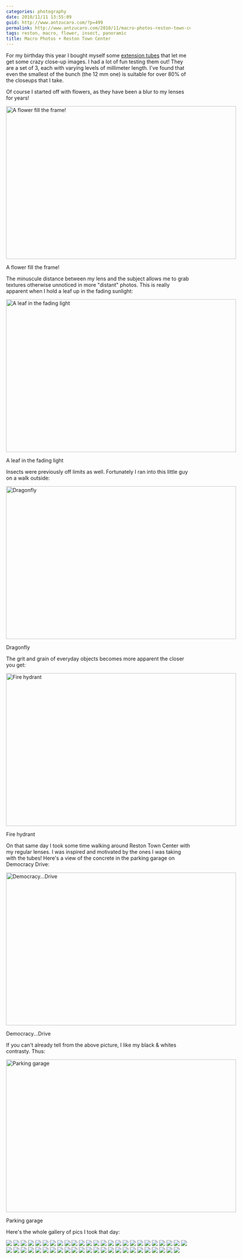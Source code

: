 ```yaml
---
categories: photography
date: 2010/11/11 13:55:09
guid: http://www.antzucaro.com/?p=499
permalink: http://www.antzucaro.com/2010/11/macro-photos-reston-town-center/
tags: reston, macro, flower, insect, panoramic
title: Macro Photos + Reston Town Center
---
```

For my birthday this year I bought myself some <a href="http://www.amazon.com/Kenko-Auto-Tube-Nikon-EXTUBEDG-N/dp/B000MT1FNU">extension tubes</a> that let me get some crazy close-up images. I had a lot of fun testing them out! They are a set of 3, each with varying levels of millimeter length. I've found that even the smallest of the bunch (the 12 mm one) is suitable for over 80% of the closeups that I take.

Of course I started off with flowers, as they have been a blur to my lenses for years!
<p style="text-align: left;"></p>


<div class="wp-caption aligncenter" style="width: 629px"><a href="http://media.antzucaro.com/galleries/20100525Macro/Macro_003.jpg"><img class=" " title="A flower fill the frame!" src="http://media.antzucaro.com/galleries/20100525Macro/Macro_003.jpg" alt="A flower fill the frame!" width="629" height="417" /></a><p class="wp-caption-text">A flower fill the frame!</p></div>
<p style="text-align: left;">The minuscule distance between my lens and the subject allows me to grab textures otherwise unnoticed in more "distant" photos. This is really apparent when I hold a leaf up in the fading sunlight:</p>
<p style="text-align: left;"></p>


<div class="wp-caption aligncenter" style="width: 629px"><a href="http://media.antzucaro.com/galleries/20100525Macro/Macro_13.jpg"><img class=" " title="A leaf in the fading light" src="http://media.antzucaro.com/galleries/20100525Macro/Macro_13.jpg" alt="A leaf in the fading light" width="629" height="417" /></a><p class="wp-caption-text">A leaf in the fading light</p></div>
<p style="text-align: left;">Insects were previously off limits as well. Fortunately I ran into this little guy on a walk outside:</p>
<p style="text-align: left;"></p>


<div class="wp-caption aligncenter" style="width: 629px"><a href="http://media.antzucaro.com/galleries/20100525Macro/Macro_015.jpg"><img class=" " title="Dragonfly" src="http://media.antzucaro.com/galleries/20100525Macro/Macro_015.jpg" alt="Dragonfly" width="629" height="417" /></a><p class="wp-caption-text">Dragonfly</p></div>
<p style="text-align: left;">The grit and grain of everyday objects becomes more apparent the closer you get:</p>
<p style="text-align: center;"></p>


<div class="wp-caption aligncenter" style="width: 629px"><a href="http://media.antzucaro.com/galleries/20100525Macro/Macro_039.jpg"><img class=" " title="Fire hydrant" src="http://media.antzucaro.com/galleries/20100525Macro/Macro_039.jpg" alt="Fire hydrant" width="629" height="417" /></a><p class="wp-caption-text">Fire hydrant</p></div>

On that same day I took some time walking around Reston Town Center with my regular lenses. I was inspired and motivated by the ones I was taking with the tubes! Here's a view of the concrete in the parking garage on Democracy Drive:
<p style="text-align: left;"></p>


<div class="wp-caption aligncenter" style="width: 629px"><a href="http://media.antzucaro.com/galleries/20100525Macro/Macro_051_bw.jpg"><img class=" " title="Democracy...Drive" src="http://media.antzucaro.com/galleries/20100525Macro/Macro_051_bw.jpg" alt="Democracy...Drive" width="629" height="417" /></a><p class="wp-caption-text">Democracy...Drive</p></div>
<p style="text-align: left;">If you can't already tell from the above picture, I like my black &amp; whites contrasty. Thus:</p>
<p style="text-align: center;"></p>


<div class="wp-caption aligncenter" style="width: 629px"><a href="http://media.antzucaro.com/galleries/20100525Macro/Macro_053_bw.jpg"><img class=" " title="Parking garage" src="http://media.antzucaro.com/galleries/20100525Macro/Macro_053_bw.jpg" alt="Parking garage" width="629" height="417" /></a><p class="wp-caption-text">Parking garage</p></div>

Here's the whole gallery of pics I took that day:

<div class="gallery">
    <a href="http://media.antzucaro.com/galleries/20100525Macro/Macro_001.jpg"><img src="http://media.antzucaro.com/galleries/20100525Macro/thumb/Macro_001.jpg"/></a>
    <a href="http://media.antzucaro.com/galleries/20100525Macro/Macro_002.jpg"><img src="http://media.antzucaro.com/galleries/20100525Macro/thumb/Macro_002.jpg"/></a>
    <a href="http://media.antzucaro.com/galleries/20100525Macro/Macro_003.jpg"><img src="http://media.antzucaro.com/galleries/20100525Macro/thumb/Macro_003.jpg"/></a>
    <a href="http://media.antzucaro.com/galleries/20100525Macro/Macro_004.jpg"><img src="http://media.antzucaro.com/galleries/20100525Macro/thumb/Macro_004.jpg"/></a>
    <a href="http://media.antzucaro.com/galleries/20100525Macro/Macro_004_bw.jpg"><img src="http://media.antzucaro.com/galleries/20100525Macro/thumb/Macro_004_bw.jpg"/></a>
    <a href="http://media.antzucaro.com/galleries/20100525Macro/Macro_005.jpg"><img src="http://media.antzucaro.com/galleries/20100525Macro/thumb/Macro_005.jpg"/></a>
    <a href="http://media.antzucaro.com/galleries/20100525Macro/Macro_005_bw.jpg"><img src="http://media.antzucaro.com/galleries/20100525Macro/thumb/Macro_005_bw.jpg"/></a>
    <a href="http://media.antzucaro.com/galleries/20100525Macro/Macro_006.jpg"><img src="http://media.antzucaro.com/galleries/20100525Macro/thumb/Macro_006.jpg"/></a>
    <a href="http://media.antzucaro.com/galleries/20100525Macro/Macro_006_bw.jpg"><img src="http://media.antzucaro.com/galleries/20100525Macro/thumb/Macro_006_bw.jpg"/></a>
    <a href="http://media.antzucaro.com/galleries/20100525Macro/Macro_007.jpg"><img src="http://media.antzucaro.com/galleries/20100525Macro/thumb/Macro_007.jpg"/></a>
    <a href="http://media.antzucaro.com/galleries/20100525Macro/Macro_008.jpg"><img src="http://media.antzucaro.com/galleries/20100525Macro/thumb/Macro_008.jpg"/></a>
    <a href="http://media.antzucaro.com/galleries/20100525Macro/Macro_010.jpg"><img src="http://media.antzucaro.com/galleries/20100525Macro/thumb/Macro_010.jpg"/></a>
    <a href="http://media.antzucaro.com/galleries/20100525Macro/Macro_011.jpg"><img src="http://media.antzucaro.com/galleries/20100525Macro/thumb/Macro_011.jpg"/></a>
    <a href="http://media.antzucaro.com/galleries/20100525Macro/Macro_012.jpg"><img src="http://media.antzucaro.com/galleries/20100525Macro/thumb/Macro_012.jpg"/></a>
    <a href="http://media.antzucaro.com/galleries/20100525Macro/Macro_012_bw.jpg"><img src="http://media.antzucaro.com/galleries/20100525Macro/thumb/Macro_012_bw.jpg"/></a>
    <a href="http://media.antzucaro.com/galleries/20100525Macro/Macro_012_bw1.jpg"><img src="http://media.antzucaro.com/galleries/20100525Macro/thumb/Macro_012_bw1.jpg"/></a>
    <a href="http://media.antzucaro.com/galleries/20100525Macro/Macro_013.jpg"><img src="http://media.antzucaro.com/galleries/20100525Macro/thumb/Macro_013.jpg"/></a>
    <a href="http://media.antzucaro.com/galleries/20100525Macro/Macro_013_bw.jpg"><img src="http://media.antzucaro.com/galleries/20100525Macro/thumb/Macro_013_bw.jpg"/></a>
    <a href="http://media.antzucaro.com/galleries/20100525Macro/Macro_014.jpg"><img src="http://media.antzucaro.com/galleries/20100525Macro/thumb/Macro_014.jpg"/></a>
    <a href="http://media.antzucaro.com/galleries/20100525Macro/Macro_015.jpg"><img src="http://media.antzucaro.com/galleries/20100525Macro/thumb/Macro_015.jpg"/></a>
    <a href="http://media.antzucaro.com/galleries/20100525Macro/Macro_016.jpg"><img src="http://media.antzucaro.com/galleries/20100525Macro/thumb/Macro_016.jpg"/></a>
    <a href="http://media.antzucaro.com/galleries/20100525Macro/Macro_017.jpg"><img src="http://media.antzucaro.com/galleries/20100525Macro/thumb/Macro_017.jpg"/></a>
    <a href="http://media.antzucaro.com/galleries/20100525Macro/Macro_018.jpg"><img src="http://media.antzucaro.com/galleries/20100525Macro/thumb/Macro_018.jpg"/></a>
    <a href="http://media.antzucaro.com/galleries/20100525Macro/Macro_019.jpg"><img src="http://media.antzucaro.com/galleries/20100525Macro/thumb/Macro_019.jpg"/></a>
    <a href="http://media.antzucaro.com/galleries/20100525Macro/Macro_023.jpg"><img src="http://media.antzucaro.com/galleries/20100525Macro/thumb/Macro_023.jpg"/></a>
    <a href="http://media.antzucaro.com/galleries/20100525Macro/Macro_024.jpg"><img src="http://media.antzucaro.com/galleries/20100525Macro/thumb/Macro_024.jpg"/></a>
    <a href="http://media.antzucaro.com/galleries/20100525Macro/Macro_025.jpg"><img src="http://media.antzucaro.com/galleries/20100525Macro/thumb/Macro_025.jpg"/></a>
    <a href="http://media.antzucaro.com/galleries/20100525Macro/Macro_025_bw.jpg"><img src="http://media.antzucaro.com/galleries/20100525Macro/thumb/Macro_025_bw.jpg"/></a>
    <a href="http://media.antzucaro.com/galleries/20100525Macro/Macro_027.jpg"><img src="http://media.antzucaro.com/galleries/20100525Macro/thumb/Macro_027.jpg"/></a>
    <a href="http://media.antzucaro.com/galleries/20100525Macro/Macro_028.jpg"><img src="http://media.antzucaro.com/galleries/20100525Macro/thumb/Macro_028.jpg"/></a>
    <a href="http://media.antzucaro.com/galleries/20100525Macro/Macro_029.jpg"><img src="http://media.antzucaro.com/galleries/20100525Macro/thumb/Macro_029.jpg"/></a>
    <a href="http://media.antzucaro.com/galleries/20100525Macro/Macro_039.jpg"><img src="http://media.antzucaro.com/galleries/20100525Macro/thumb/Macro_039.jpg"/></a>
    <a href="http://media.antzucaro.com/galleries/20100525Macro/Macro_040_bw.jpg"><img src="http://media.antzucaro.com/galleries/20100525Macro/thumb/Macro_040_bw.jpg"/></a>
    <a href="http://media.antzucaro.com/galleries/20100525Macro/Macro_041.jpg"><img src="http://media.antzucaro.com/galleries/20100525Macro/thumb/Macro_041.jpg"/></a>
    <a href="http://media.antzucaro.com/galleries/20100525Macro/Macro_042.jpg"><img src="http://media.antzucaro.com/galleries/20100525Macro/thumb/Macro_042.jpg"/></a>
    <a href="http://media.antzucaro.com/galleries/20100525Macro/Macro_043.jpg"><img src="http://media.antzucaro.com/galleries/20100525Macro/thumb/Macro_043.jpg"/></a>
    <a href="http://media.antzucaro.com/galleries/20100525Macro/Macro_044_bw.jpg"><img src="http://media.antzucaro.com/galleries/20100525Macro/thumb/Macro_044_bw.jpg"/></a>
    <a href="http://media.antzucaro.com/galleries/20100525Macro/Macro_045_bw.jpg"><img src="http://media.antzucaro.com/galleries/20100525Macro/thumb/Macro_045_bw.jpg"/></a>
    <a href="http://media.antzucaro.com/galleries/20100525Macro/Macro_046.jpg"><img src="http://media.antzucaro.com/galleries/20100525Macro/thumb/Macro_046.jpg"/></a>
    <a href="http://media.antzucaro.com/galleries/20100525Macro/Macro_047.jpg"><img src="http://media.antzucaro.com/galleries/20100525Macro/thumb/Macro_047.jpg"/></a>
    <a href="http://media.antzucaro.com/galleries/20100525Macro/Macro_050.jpg"><img src="http://media.antzucaro.com/galleries/20100525Macro/thumb/Macro_050.jpg"/></a>
    <a href="http://media.antzucaro.com/galleries/20100525Macro/Macro_050_bw.jpg"><img src="http://media.antzucaro.com/galleries/20100525Macro/thumb/Macro_050_bw.jpg"/></a>
    <a href="http://media.antzucaro.com/galleries/20100525Macro/Macro_051_bw.jpg"><img src="http://media.antzucaro.com/galleries/20100525Macro/thumb/Macro_051_bw.jpg"/></a>
    <a href="http://media.antzucaro.com/galleries/20100525Macro/Macro_053_bw.jpg"><img src="http://media.antzucaro.com/galleries/20100525Macro/thumb/Macro_053_bw.jpg"/></a>
    <a href="http://media.antzucaro.com/galleries/20100525Macro/Macro_11.jpg"><img src="http://media.antzucaro.com/galleries/20100525Macro/thumb/Macro_11.jpg"/></a>
    <a href="http://media.antzucaro.com/galleries/20100525Macro/Macro_12.jpg"><img src="http://media.antzucaro.com/galleries/20100525Macro/thumb/Macro_12.jpg"/></a>
    <a href="http://media.antzucaro.com/galleries/20100525Macro/Macro_13.jpg"><img src="http://media.antzucaro.com/galleries/20100525Macro/thumb/Macro_13.jpg"/></a>
    <a href="http://media.antzucaro.com/galleries/20100525Macro/Macro_14.jpg"><img src="http://media.antzucaro.com/galleries/20100525Macro/thumb/Macro_14.jpg"/></a>
    <a href="http://media.antzucaro.com/galleries/20100525Macro/rtc.jpg"><img src="http://media.antzucaro.com/galleries/20100525Macro/thumb/rtc.jpg"/></a>
</div>

